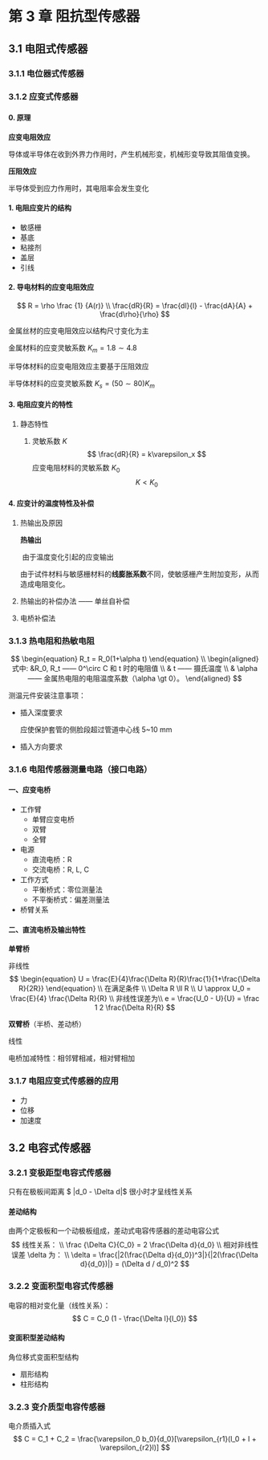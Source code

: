 # 第 3 章 阻抗型传感器

## 3.1 电阻式传感器

### 3.1.1 电位器式传感器

### 3.1.2 应变式传感器

#### 0. 原理

**应变电阻效应**

导体或半导体在收到外界力作用时，产生机械形变，机械形变导致其阻值变换。

**压阻效应**

半导体受到应力作用时，其电阻率会发生变化

#### 1. 电阻应变片的结构

- 敏感栅
- 基底
- 粘接剂
- 盖层
- 引线

#### 2. 导电材料的应变电阻效应

$$
R = \rho \frac {1} {A(r)} \\
\frac{dR}{R} = \frac{dl}{l} - \frac{dA}{A} + \frac{d\rho}{\rho}
$$

金属丝材的应变电阻效应以结构尺寸变化为主

金属材料的应变灵敏系数 $K_m = 1.8 \sim 4.8$

半导体材料的应变电阻效应主要基于压阻效应

半导体材料的应变灵敏系数 $K_s = (50 \sim 80) K_m$

#### 3. 电阻应变片的特性

1. 静态特性

   1. 灵敏系数 $K$
      $$
      \frac{dR}{R} = k\varepsilon_x
      $$
      应变电阻材料的灵敏系数 $K_0$
      $$
      K < K_0
      $$

#### 4. 应变计的温度特性及补偿

1. 热输出及原因

   **热输出**

   ​	由于温度变化引起的应变输出

   由于试件材料与敏感栅材料的**线膨胀系数**不同，使敏感栅产生附加变形，从而造成电阻变化。

2. 热输出的补偿办法 —— 单丝自补偿

3. 电桥补偿法

### 3.1.3 热电阻和热敏电阻

$$
\begin{equation}
R_t = R_0(1+\alpha t)
\end{equation} \\
\begin{aligned}
式中: &R_0, R_t —— 0^\circ C 和 t 时的电阻值 \\
& t —— 摄氏温度 \\
& \alpha —— 金属热电阻的电阻温度系数（\alpha \gt 0）。
\end{aligned}
$$

测温元件安装注意事项：

- 插入深度要求

  应使保护套管的侧脸段超过管道中心线 5~10 mm

- 插入方向要求

### 3.1.6 电阻传感器测量电路（接口电路）

#### 一、应变电桥

- 工作臂
  - 单臂应变电桥
  - 双臂
  - 全臂
- 电源
  - 直流电桥：R
  - 交流电桥：R, L, C
- 工作方式
  - 平衡桥式：零位测量法
  - 不平衡桥式：偏差测量法
- 桥臂关系

#### 二、直流电桥及输出特性

**单臂桥**

非线性
$$
\begin{equation}
U = \frac{E}{4}\frac{\Delta R}{R}\frac{1}{1+\frac{\Delta R}{2R}}
\end{equation} \\
在满足条件 \\
\Delta R \ll R \\
U \approx U_0 = \frac{E}{4} \frac{\Delta R}{R} \\
非线性误差为\\
e = \frac{U_0 - U}{U} = \frac 1 2 \frac{\Delta R}{R}
$$


**双臂桥**（半桥、差动桥）

线性

电桥加减特性：相邻臂相减，相对臂相加

### 3.1.7 电阻应变式传感器的应用

- 力
- 位移
- 加速度

 

## 3.2 电容式传感器

### 3.2.1 变极距型电容式传感器

只有在极板间距离 $ |d_0 - \Delta d|$ 很小时才呈线性关系

#### 差动结构

由两个定极板和一个动极板组成，差动式电容传感器的差动电容公式
$$
线性关系： \\
\frac {\Delta C}{C_0} = 2 \frac{\Delta d}{d_0} \\
相对非线性误差 \delta 为： \\
\delta = \frac{|2(\frac{\Delta d}{d_0})^3|}{|2(\frac{\Delta d}{d_0})|} = (\Delta d / d_0)^2
$$

### 3.2.2 变面积型电容式传感器

电容的相对变化量（线性关系）：
$$
C = C_0 (1 - \frac{\Delta l}{l_0})
$$

#### 变面积型差动结构

角位移式变面积型结构

- 扇形结构
- 柱形结构

### 3.2.3 变介质型电容传感器

电介质插入式
$$
C = C_1 + C_2 = \frac{\varepsilon_0 b_0}{d_0}[\varepsilon_{r1}(l_0 + l + \varepsilon_{r2}l)]
$$
